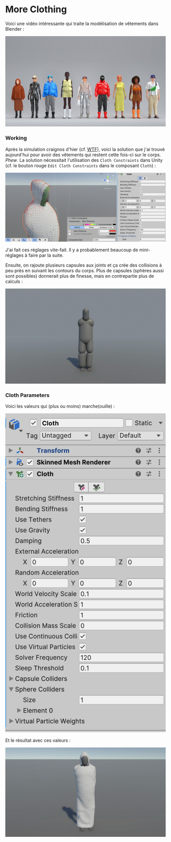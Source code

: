 # More Clothing
Voici une vidéo intéressante qui traite la modélisation de vêtements dans Blender :

[![](images/youtube-digital-fashion-blender.jpg)](https://youtu.be/vN6z7-EChIw?si=-9EmoZf0afnRdkzI)

### Working
Après la simulation craignos d'hier (cf. [WTF](./2024-12-14.md#WTF)), voici la solution que j'ai trouvé aujourd'hui pour avoir des vêtements qui restent cette fois-ci sur le corps. *Phew*. La solution nécessitait l'utilisation des `Cloth Constraints` dans Unity (cf. le bouton rouge `Edit Cloth Constraints` dans le composant `Cloth`) :

![](images/unity-cloth-constraints.png)

J'ai fait ces réglages vite-fait. Il y a probablement beaucoup de mini-réglages à faire par la  suite.

Ensuite, on rajoute plusieurs capsules aux joints et ça crée des collisions à peu près en suivant les contours du corps. Plus de capsules (sphères aussi sont possibles) donnerait plus de finesse, mais en contrepartie plus de calculs :

![](images/body-sway-capsules.gif)

### Cloth Parameters
Voici les valeurs qui (plus ou moins) marche(ouille) :

![](images/unity-cloth-values-working.png)

Et le résultat avec ces valeurs :

![](images/body-cloth-sway-with_stiffness.gif)